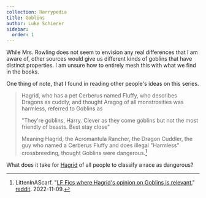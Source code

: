 ```yaml
---
collection: Harrypedia
title: Goblins
author: Luke Schierer
sidebar:
  order: 1
---
```


While Mrs. Rowling does not seem to envision any real differences that I am
aware of, other sources would give us different kinds of goblins that have
distinct properties. I am unsure how to entirely mesh this with what we find
in the books.

One thing of note, that I found in reading other people's ideas on this series.

> Hagrid, who has a pet Cerberus named Fluffy, who describes Dragons as cuddly,
> and thought Aragog of all monstrosities was harmless, referred to Goblins as
>
> "They're goblins, Harry. Clever as they come goblins but not the most
> friendly of beasts. Best stay close"
>
> Meaning Hagrid, the Acromantula Rancher, the Dragon Cuddler, the guy who
> named a Cerberus Fluffy and does illegal "Harmless" crossbreeding, thought
> Goblins were dangerous.[^221109-2]

[^221109-2]: 
    LittenInAScarf.
    "[LF Fics where Hagrid's opinion on Goblins is relevant.](https://www.reddit.com/r/HPfanfiction/comments/yqwm5s/lf_fics_where_hagrids_opinion_on_goblins_is/?utm_source=share&utm_medium=web2x&context=3)"
    [reddit](https://www.reddit.com/). 2022-11-09.

What does it take for [Hagrid][] of all people to classify a race as dangerous?

[Hagrid]: /Harrypedia/people/Hagrid/Rubeus/
